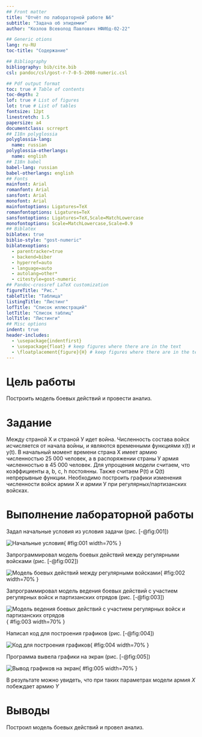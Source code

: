 ```yaml
---
## Front matter
title: "Отчёт по лабораторной работе №6"
subtitle: "Задача об эпидемии"
author: "Козлов Всеволод Павлович НФИбд-02-22"

## Generic otions
lang: ru-RU
toc-title: "Содержание"

## Bibliography
bibliography: bib/cite.bib
csl: pandoc/csl/gost-r-7-0-5-2008-numeric.csl

## Pdf output format
toc: true # Table of contents
toc-depth: 2
lof: true # List of figures
lot: true # List of tables
fontsize: 12pt
linestretch: 1.5
papersize: a4
documentclass: scrreprt
## I18n polyglossia
polyglossia-lang:
  name: russian
polyglossia-otherlangs:
  name: english
## I18n babel
babel-lang: russian
babel-otherlangs: english
## Fonts
mainfont: Arial
romanfont: Arial
sansfont: Arial
monofont: Arial
mainfontoptions: Ligatures=TeX
romanfontoptions: Ligatures=TeX
sansfontoptions: Ligatures=TeX,Scale=MatchLowercase
monofontoptions: Scale=MatchLowercase,Scale=0.9
## Biblatex
biblatex: true
biblio-style: "gost-numeric"
biblatexoptions:
  - parentracker=true
  - backend=biber
  - hyperref=auto
  - language=auto
  - autolang=other*
  - citestyle=gost-numeric
## Pandoc-crossref LaTeX customization
figureTitle: "Рис."
tableTitle: "Таблица"
listingTitle: "Листинг"
lofTitle: "Список иллюстраций"
lotTitle: "Список таблиц"
lolTitle: "Листинги"
## Misc options
indent: true
header-includes:
  - \usepackage{indentfirst}
  - \usepackage{float} # keep figures where there are in the text
  - \floatplacement{figure}{H} # keep figures where there are in the text
---
```


# Цель работы

Построить модель боевых действий и провести анализ.

# Задание

Между страной Х и страной У идет война. Численность состава войск
исчисляется от начала войны, и являются временными функциями x(t) и y(t). В
начальный момент времени страна Х имеет армию численностью 25 000 человек, а
в распоряжении страны У армия численностью в 45 000 человек. Для упрощения
модели считаем, что коэффициенты a, b, c, h постоянны. Также считаем P(t) и Q(t) непрерывные функции.
Необходимо построить графики изменения численности войск армии Х и армии У при регулярных/партизанских войсках.

# Выполнение лабораторной работы

Задал начальные условия из условия задачи (рис. [-@fig:001])

![Начальные условия](image/1.png){ #fig:001 width=70% }

Запрограммировал модель боевых действий между регулярными войсками (рис. [-@fig:002])

![Модель боевых действий между регулярными войсками](image/2.png){ #fig:002 width=70% }

Запрограммировал модель ведения боевых действий с участием регулярных войск и партизанских отрядов  (рис. [-@fig:003])

![Модель ведения боевых действий с участием регулярных войск и партизанских отрядов](image/3.png){ #fig:003 width=70% }

Написал код для построения графиков (рис. [-@fig:004])

![Код для построения графиков](image/4.png){ #fig:004 width=70% }

Программа вывела графики на экран (рис. [-@fig:005])

![Вывод графиков на экран](image/5.png){ #fig:005 width=70% }

В результате можно увидеть, что при таких параметрах модели армия $X$ побеждает армию $Y$

# Выводы

Построил модель боевых действий и провел анализ.